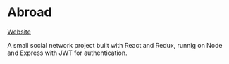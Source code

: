 # Abroad
[Website](https://abroad-react-redux.herokuapp.com/)

A small social network project built with React and Redux, runnig on Node and Express with JWT for authentication.

